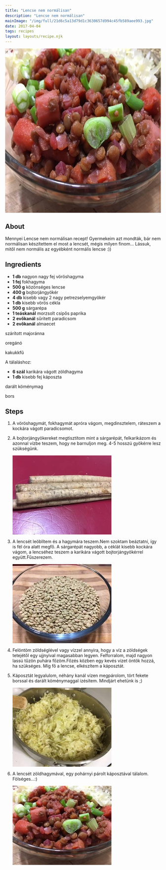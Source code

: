 ```yaml
---
title: "Lencse nem normálisan"
description: "Lencse nem normálisan"
mainImage: "/img/full/21d6c5a13d79d1c3630657d994c45fb589aee993.jpg"
date: 2017-04-04
tags: recipes
layout: layouts/recipe.njk
---
```

                        
<p align="center"><a href="https://cookpad.com/hu/receptek/2347271-lencse-nem-normalisan" rel="Recipe source page"><img width="751" height="532" src="/img/full/21d6c5a13d79d1c3630657d994c45fb589aee993.jpg"/></a></p>

## About
Mennyei Lencse nem normálisan recept! Gyermekeim azt mondták, bár nem normálisan készítettem el most a lencsét, mégis milyen finom... Lássuk, mitől nem normális az egyébként normális lencse :))

>  

## Ingredients
* **1 db** nagyon nagy fej vöröshagyma
* **1 fej** fokhagyma
* **500 g** közönséges lencse
* **400 g** bojtorjángyökér
* **4 db** kisebb vagy 2 nagy petrezselyemgyökér
* **1 db** kisebb vörös cékla
* **500 g** sárgarépa
* **1 teáskanál** morzsolt csipős paprika
* **2 evőkanál** sűritett paradicsom
* **2 evőkanál** almaecet

szárított majoránna

oregánó

kakukkfű

A tálaláshoz:
* **6 szál** karikára vágott zöldhagyma
* **1 db** kisebb fej káposzta

darált köménymag

bors

## Steps

1. A vöröshagymát, fokhagymát apróra vágom, megdinsztelem, ráteszem a kockára vágott paradicsomot.
 
    <div style="clear: both"/>

2. A bojtorjángyökereket megtisztítom mint a sárgarépát, felkarikázom és azonnal vízbe teszem, hogy ne barnuljon meg. 4-5 hosszú gyökérre lesz szükségünk.
 
    <p><img width="320" height="256" align="left" src="/img/full/b886081762bdd6b8440162331dabff1350a350f1.jpg"/></p><div style="clear: both"/>

3. A lencsét leöblítem és a hagymára teszem.Nem szoktam beáztatni, így is fél óra alatt megfő. A sárgarépát nagyobb, a céklát kisebb kockára vágom, a lencséhez teszem a karikára vágott bojtorjángyökérrel együtt.Fűszerezem.
 
    <p><img width="320" height="256" align="left" src="/img/full/00ac109ef8e9db63bca4952fefb5dfb867c82f6e.jpg"/></p><div style="clear: both"/>

4. Felöntöm zöldséglével vagy vízzel annyira, hogy a víz a zöldségek tetejétől egy ujjnyival magasabban legyen. Felforralom, majd nagyon lassú tűzön puhára főzöm.Főzés közben egy kevés vizet öntök hozzá, ha szükséges. Míg fő a lencse, elkészítem a káposztát.
 
    <div style="clear: both"/>

5. Káposztát legyalulom, néhány kanál vízen megpárolom, tört fekete borssal és darált köménymaggal izésítem. Mindjárt ehetünk is ;)
 
    <p><img width="320" height="256" align="left" src="/img/full/f8d3aee4f0bffb3b8bdc4b9b538e0474c949ac81.jpg"/></p><div style="clear: both"/>

6. A lencsét zöldhagymával, egy pohárnyi párolt káposztával tálalom. Fölséges...:)
 
    <p><img width="320" height="256" align="left" src="/img/full/e8c2feb625042f758a4e8d066d65cd941061596c.jpg"/></p><div style="clear: both"/>


